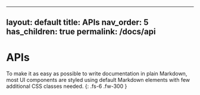  ---
layout: default
title: APIs
nav_order: 5
has_children: true
permalink: /docs/api
---

# APIs

To make it as easy as possible to write documentation in plain Markdown, most UI components are styled using default Markdown elements with few additional CSS classes needed.
{: .fs-6 .fw-300 }